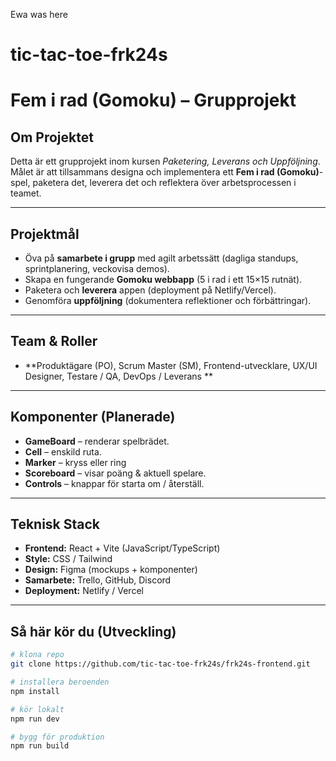 Ewa was here

# tic-tac-toe-frk24s  

# Fem i rad (Gomoku) – Grupprojekt  

##  Om Projektet  
Detta är ett grupprojekt inom kursen *Paketering, Leverans och Uppföljning*.  
Målet är att tillsammans designa och implementera ett **Fem i rad (Gomoku)**-spel, paketera det, leverera det och reflektera över arbetsprocessen i teamet.  

---

##  Projektmål  
- Öva på **samarbete i grupp** med agilt arbetssätt (dagliga standups, sprintplanering, veckovisa demos).  
- Skapa en fungerande **Gomoku webbapp** (5 i rad i ett 15×15 rutnät).  
- Paketera och **leverera** appen (deployment på Netlify/Vercel).  
- Genomföra **uppföljning** (dokumentera reflektioner och förbättringar).  

---

##  Team & Roller  
- **Produktägare (PO), Scrum Master (SM), Frontend-utvecklare, UX/UI Designer, Testare / QA, DevOps / Leverans **  

---

##  Komponenter (Planerade)  
- **GameBoard** – renderar spelbrädet.  
- **Cell** – enskild ruta.  
- **Marker** – kryss eller ring  
- **Scoreboard** – visar poäng & aktuell spelare.  
- **Controls** – knappar för starta om / återställ.  

---

## Teknisk Stack  
- **Frontend:** React + Vite (JavaScript/TypeScript)  
- **Style:** CSS / Tailwind  
- **Design:** Figma (mockups + komponenter)  
- **Samarbete:** Trello, GitHub, Discord  
- **Deployment:** Netlify / Vercel  

---

##  Så här kör du (Utveckling)  
```bash
# klona repo
git clone https://github.com/tic-tac-toe-frk24s/frk24s-frontend.git  

# installera beroenden
npm install  

# kör lokalt
npm run dev  

# bygg för produktion
npm run build  
